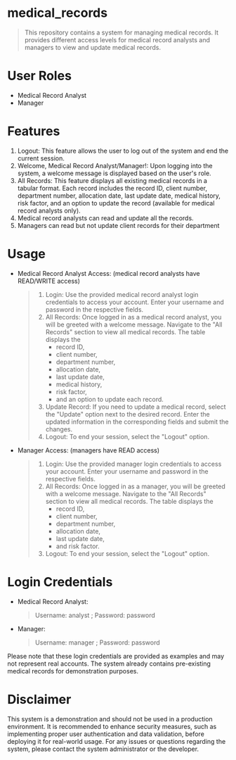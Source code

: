 # medical_records

> This repository contains a system for managing medical records. It provides different access levels for medical record analysts and managers to view and update medical records.

# User Roles
* Medical Record Analyst
* Manager

# Features
1. Logout: This feature allows the user to log out of the system and end the current session.
2. Welcome, Medical Record Analyst/Manager!: Upon logging into the system, a welcome message is displayed based on the user's role.
3. All Records: This feature displays all existing medical records in a tabular format. Each record includes the record ID, client number, department number, allocation date, last update date, medical history, risk factor, and an option to update the record (available for medical record analysts only).
4. Medical record analysts can read and update all the records.
5. Managers can read but not update client records for their department

# Usage
- Medical Record Analyst Access: (medical record analysts have READ/WRITE access)

  > 1.	Login: Use the provided medical record analyst login credentials to access your account. Enter your username and password in the respective fields.
  > 2.	All Records: Once logged in as a medical record analyst, you will be greeted with a welcome message. Navigate to the "All Records" section to view all medical records.
  >     The table displays the
  >   	- record ID,
  >     - client number,
  >     - department number,
  >     - allocation date,
  >     - last update date,
  >     - medical history,
  >     - risk factor,
  >     - and an option to update each record.
  > 4.	Update Record: If you need to update a medical record, select the "Update" option next to the desired record. Enter the updated information in the corresponding fields and submit the changes.
  > 5.	Logout: To end your session, select the "Logout" option.

- Manager Access: (managers have READ access)

  > 1.	Login: Use the provided manager login credentials to access your account. Enter your username and password in the respective fields.
  > 2.	All Records: Once logged in as a manager, you will be greeted with a welcome message. Navigate to the "All Records" section to view all medical records.
        The table displays the
  >   	- record ID,
  >     - client number,
  >     - department number,
  >     - allocation date,
  >     - last update date,
  >     - and risk factor.
  > 4.	Logout: To end your session, select the "Logout" option.

# Login Credentials
- Medical Record Analyst:
  > Username: analyst ;
  > Password: password

- Manager:
  > Username: manager ;
  > Password: password

Please note that these login credentials are provided as examples and may not represent real accounts. The system already contains pre-existing medical records for demonstration purposes.

# Disclaimer
This system is a demonstration and should not be used in a production environment. It is recommended to enhance security measures, such as implementing proper user authentication and data validation, before deploying it for real-world usage. For any issues or questions regarding the system, please contact the system administrator or the developer.
